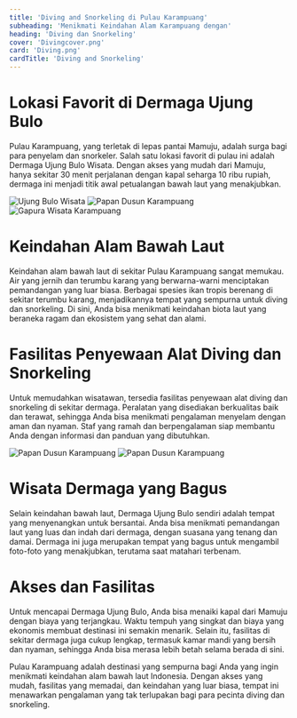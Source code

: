 ```yaml
---
title: 'Diving and Snorkeling di Pulau Karampuang'
subheading: 'Menikmati Keindahan Alam Karampuang dengan'
heading: 'Diving dan Snorkeling'
cover: 'Divingcover.png'
card: 'Diving.png'
cardTitle: 'Diving and Snorkeling'
---
```


# Lokasi Favorit di Dermaga Ujung Bulo
Pulau Karampuang, yang terletak di lepas pantai Mamuju, adalah surga bagi para penyelam dan snorkeler. Salah satu lokasi favorit di pulau ini adalah Dermaga Ujung Bulo Wisata. Dengan akses yang mudah dari Mamuju, hanya sekitar 30 menit perjalanan dengan kapal seharga 10 ribu rupiah, dermaga ini menjadi titik awal petualangan bawah laut yang menakjubkan.

![Ujung Bulo Wisata](/wisata-1.jpg)
![Papan Dusun Karampuang](/wisata-4.jpg)
![Gapura Wisata Karampuang](/wisata-2.jpg)

# Keindahan Alam Bawah Laut
Keindahan alam bawah laut di sekitar Pulau Karampuang sangat memukau. Air yang jernih dan terumbu karang yang berwarna-warni menciptakan pemandangan yang luar biasa. Berbagai spesies ikan tropis berenang di sekitar terumbu karang, menjadikannya tempat yang sempurna untuk diving dan snorkeling. Di sini, Anda bisa menikmati keindahan biota laut yang beraneka ragam dan ekosistem yang sehat dan alami.

# Fasilitas Penyewaan Alat Diving dan Snorkeling
Untuk memudahkan wisatawan, tersedia fasilitas penyewaan alat diving dan snorkeling di sekitar dermaga. Peralatan yang disediakan berkualitas baik dan terawat, sehingga Anda bisa menikmati pengalaman menyelam dengan aman dan nyaman. Staf yang ramah dan berpengalaman siap membantu Anda dengan informasi dan panduan yang dibutuhkan.

![Papan Dusun Karampuang](/wisata-3.jpg)
![Papan Dusun Karampuang](/wisata-5.jpg)

# Wisata Dermaga yang Bagus
Selain keindahan bawah laut, Dermaga Ujung Bulo sendiri adalah tempat yang menyenangkan untuk bersantai. Anda bisa menikmati pemandangan laut yang luas dan indah dari dermaga, dengan suasana yang tenang dan damai. Dermaga ini juga merupakan tempat yang bagus untuk mengambil foto-foto yang menakjubkan, terutama saat matahari terbenam.

# Akses dan Fasilitas
Untuk mencapai Dermaga Ujung Bulo, Anda bisa menaiki kapal dari Mamuju dengan biaya yang terjangkau. Waktu tempuh yang singkat dan biaya yang ekonomis membuat destinasi ini semakin menarik. Selain itu, fasilitas di sekitar dermaga juga cukup lengkap, termasuk kamar mandi yang bersih dan nyaman, sehingga Anda bisa merasa lebih betah selama berada di sini.

Pulau Karampuang adalah destinasi yang sempurna bagi Anda yang ingin menikmati keindahan alam bawah laut Indonesia. Dengan akses yang mudah, fasilitas yang memadai, dan keindahan yang luar biasa, tempat ini menawarkan pengalaman yang tak terlupakan bagi para pecinta diving dan snorkeling.